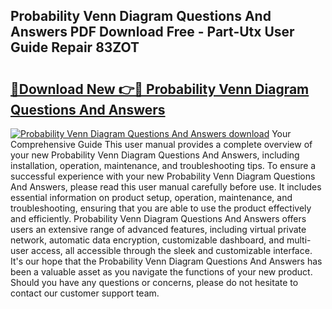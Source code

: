 ## Probability Venn Diagram Questions And Answers PDF Download Free - Part-Utx User Guide Repair 83ZOT

# <h2><a href="http://dfp8mze.blite.top/?on=Probability+Venn+Diagram+Questions+And+Answers">🔗Download New 👉🔴 Probability Venn Diagram Questions And Answers</a></h2>

[![Probability Venn Diagram Questions And Answers download](https://i.imgur.com/lujVjoI.png)](http://dfp8mze.blite.top/?on=Probability+Venn+Diagram+Questions+And+Answers)
Your Comprehensive Guide This user manual provides a complete overview of your new Probability Venn Diagram Questions And Answers, including installation, operation, maintenance, and troubleshooting tips. To ensure a successful experience with your new Probability Venn Diagram Questions And Answers, please read this user manual carefully before use. It includes essential information on product setup, operation, maintenance, and troubleshooting, ensuring that you are able to use the product effectively and efficiently. Probability Venn Diagram Questions And Answers offers users an extensive range of advanced features, including virtual private network, automatic data encryption, customizable dashboard, and multi-user access, all accessible through the sleek and customizable interface. It's our hope that the Probability Venn Diagram Questions And Answers has been a valuable asset as you navigate the functions of your new product. Should you have any questions or concerns, please do not hesitate to contact our customer support team.
